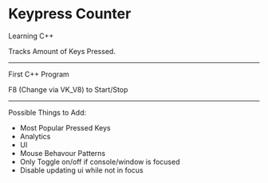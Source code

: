 # Keypress Counter
Learning C++

Tracks Amount of Keys Pressed.

---

First C++ Program

F8 (Change via VK_V8) to Start/Stop

---

Possible Things to Add:
- Most Popular Pressed Keys 
- Analytics
- UI
- Mouse Behavour Patterns
- Only Toggle on/off if console/window is focused
- Disable updating ui while not in focus
